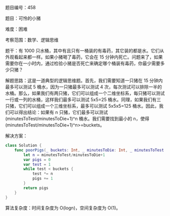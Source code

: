题目编号：458

题目：可怜的小猪

难度：困难

考察范围：数学、逻辑思维

题干：有 1000 只水桶，其中有且只有一桶装的有毒药，其它装的都是水。它们从外观看起来都一样。如果小猪喝了毒药，它会在 15 分钟内死亡。问题来了，如果需要你在一小时内，通过检验小猪是否死亡来确定哪个桶装有毒药，你最少需要多少只猪？

解题思路：这是一道典型的逻辑思维题。首先，我们需要知道一只猪在 15 分钟内最多可以测试 5 桶水，因为一只猪最多可以测试 4 次，每次测试可以排除一半的水桶。那么，如果我们有两只猪，它们可以组成一个二维坐标系，每只猪可以测试一行或一列的水桶，这样我们最多可以测试 5x5=25 桶水。同理，如果我们有三只猪，它们可以组成一个三维坐标系，最多可以测试 5x5x5=125 桶水。因此，我们可以得出结论：如果有 n 只猪，它们最多可以测试 (minutesToTest/minutesToDie+1)^n 桶水。我们需要找到最小的 n，使得 (minutesToTest/minutesToDie+1)^n>=buckets。

解决方案：

```swift
class Solution {
    func poorPigs(_ buckets: Int, _ minutesToDie: Int, _ minutesToTest: Int) -> Int {
        let n = minutesToTest/minutesToDie+1
        var pigs = 0
        var test = 1
        while test < buckets {
            test *= n
            pigs += 1
        }
        return pigs
    }
}
```

算法复杂度：时间复杂度为 O(logn)，空间复杂度为 O(1)。